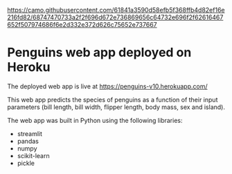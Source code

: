 https://camo.githubusercontent.com/61841a3590d58efb5f368ffb4d82ef16e216fd82/68747470733a2f2f696d672e736869656c64732e696f2f62616467652f507974686f6e2d332e372d626c75652e737667

# Penguins web app deployed on Heroku

The deployed web app is live at https://penguins-v10.herokuapp.com/

This web app predicts the species of penguins as a function of their input parameters (bill length, bill width, flipper length, body mass, sex and island).

The web app was built in Python using the following libraries:
* streamlit
* pandas
* numpy
* scikit-learn
* pickle
